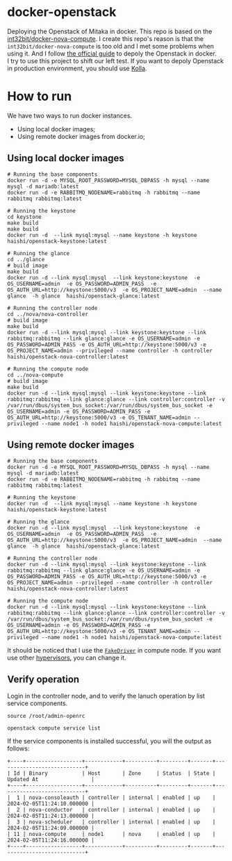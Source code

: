 # docker-openstack
Deploying the Openstack of Mitaka in docker. This repo is based on the [int32bit/docker-nova-compute](https://github.com/int32bit/docker-nova-compute). I create this repo's reason is that the `int32bit/docker-nova-compute` is too old and I met some problems when using it. And I follow [the official guide](https://docs.openstack.org/mitaka/install-guide-rdo/nova.html) to depoly the Openstack in docker.  
I try to use this project to shift our left test. If you want to depoly Openstack in production environment, you should use [Kolla](https://github.com/openstack/kolla).

# How to run
We have two ways to run docker instances.
- Using local docker images;
- Using remote docker images from docker.io;

## Using local docker images
```
# Running the base components
docker run -d -e MYSQL_ROOT_PASSWORD=MYSQL_DBPASS -h mysql --name mysql -d mariadb:latest
docker run -d -e RABBITMQ_NODENAME=rabbitmq -h rabbitmq --name rabbitmq rabbitmq:latest

# Running the keystone
cd keystone
make build
make build
docker run -d  --link mysql:mysql --name keystone -h keystone haishi/openstack-keystone:latest

# Running the glance
cd ../glance
# build image
make build
docker run -d --link mysql:mysql  --link keystone:keystone  -e OS_USERNAME=admin  -e OS_PASSWORD=ADMIN_PASS  -e OS_AUTH_URL=http://keystone:5000/v3  -e OS_PROJECT_NAME=admin  --name glance  -h glance  haishi/openstack-glance:latest

# Running the controller node
cd ../nova/nova-controller
# build image
make build
docker run -d --link mysql:mysql --link keystone:keystone --link rabbitmq:rabbitmq --link glance:glance -e OS_USERNAME=admin -e OS_PASSWORD=ADMIN_PASS -e OS_AUTH_URL=http://keystone:5000/v3 -e OS_PROJECT_NAME=admin --privileged --name controller -h controller haishi/openstack-nova-controller:latest

# Running the compute node
cd ../nova-compute
# build image
make build
docker run -d --link mysql:mysql --link keystone:keystone --link rabbitmq:rabbitmq --link glance:glance --link controller:controller -v /var/run/dbus/system_bus_socket:/var/run/dbus/system_bus_socket -e OS_USERNAME=admin -e OS_PASSWORD=ADMIN_PASS -e OS_AUTH_URL=http://keystone:5000/v3 -e OS_TENANT_NAME=admin --privileged --name node1 -h node1 haishi/openstack-nova-compute:latest
```

## Using remote docker images
```shell
# Running the base components
docker run -d -e MYSQL_ROOT_PASSWORD=MYSQL_DBPASS -h mysql --name mysql -d mariadb:latest
docker run -d -e RABBITMQ_NODENAME=rabbitmq -h rabbitmq --name rabbitmq rabbitmq:latest

# Running the keystone
docker run -d  --link mysql:mysql --name keystone -h keystone haishi/openstack-keystone:latest

# Running the glance
docker run -d --link mysql:mysql  --link keystone:keystone  -e OS_USERNAME=admin  -e OS_PASSWORD=ADMIN_PASS  -e OS_AUTH_URL=http://keystone:5000/v3  -e OS_PROJECT_NAME=admin  --name glance  -h glance  haishi/openstack-glance:latest

# Running the controller node
docker run -d --link mysql:mysql --link keystone:keystone --link rabbitmq:rabbitmq --link glance:glance -e OS_USERNAME=admin -e OS_PASSWORD=ADMIN_PASS -e OS_AUTH_URL=http://keystone:5000/v3 -e OS_PROJECT_NAME=admin --privileged --name controller -h controller haishi/openstack-nova-controller:latest

# Running the compute node
docker run -d --link mysql:mysql --link keystone:keystone --link rabbitmq:rabbitmq --link glance:glance --link controller:controller -v /var/run/dbus/system_bus_socket:/var/run/dbus/system_bus_socket -e OS_USERNAME=admin -e OS_PASSWORD=ADMIN_PASS -e OS_AUTH_URL=http://keystone:5000/v3 -e OS_TENANT_NAME=admin --privileged --name node1 -h node1 haishi/openstack-nova-compute:latest
```
It should be noticed that I use the [`FakeDriver`](https://github.com/shihai1991/docker-openstack/blob/8afe254042ea7e16f6c800baa03d990e28d5fdb9/nova/nova-compute/nova.conf#L21) in compute node. If you want use other [hypervisors](https://github.com/openstack/nova/blob/681f6872fb3fbca290cfc3ff15d34b1d1ba6642d/doc/source/admin/configuration/hypervisors.rst), you can change it.

## Verify operation
Login in the controller node, and to verify the lanuch operation by list service components.
```shell
source /root/admin-openrc

openstack compute service list
```

If the service components is installed successful, you will the output as follows:
```shell
+----+------------------+------------+----------+---------+-------+----------------------------+
| Id | Binary           | Host       | Zone     | Status  | State | Updated At                 |
+----+------------------+------------+----------+---------+-------+----------------------------+
|  1 | nova-consoleauth | controller | internal | enabled | up    | 2024-02-05T11:24:10.000000 |
|  2 | nova-conductor   | controller | internal | enabled | up    | 2024-02-05T11:24:13.000000 |
|  3 | nova-scheduler   | controller | internal | enabled | up    | 2024-02-05T11:24:09.000000 |
| 11 | nova-compute     | node1      | nova     | enabled | up    | 2024-02-05T11:24:16.000000 |
+----+------------------+------------+----------+---------+-------+----------------------------+
```
